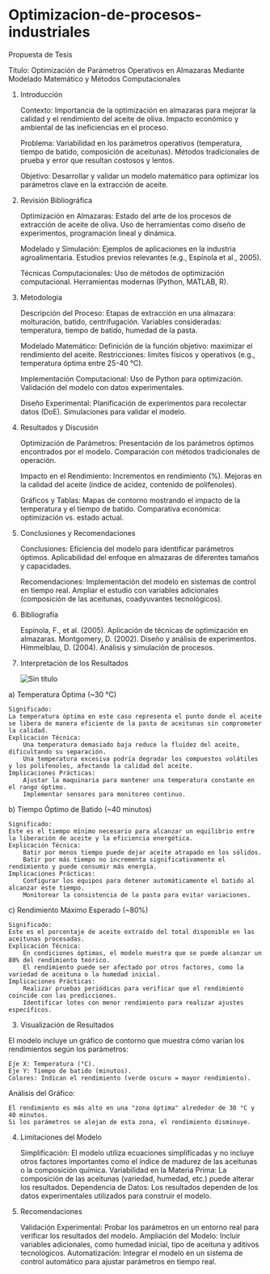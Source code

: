 # Optimizacion-de-procesos-industriales
Propuesta de Tesis

Título:
Optimización de Parámetros Operativos en Almazaras Mediante Modelado Matemático y Métodos Computacionales
1. Introducción

    Contexto:
        Importancia de la optimización en almazaras para mejorar la calidad y el rendimiento del aceite de oliva.
        Impacto económico y ambiental de las ineficiencias en el proceso.

    Problema:
        Variabilidad en los parámetros operativos (temperatura, tiempo de batido, composición de aceitunas).
        Métodos tradicionales de prueba y error que resultan costosos y lentos.

    Objetivo:
        Desarrollar y validar un modelo matemático para optimizar los parámetros clave en la extracción de aceite.

2. Revisión Bibliográfica

    Optimización en Almazaras:
        Estado del arte de los procesos de extracción de aceite de oliva.
        Uso de herramientas como diseño de experimentos, programación lineal y dinámica.

    Modelado y Simulación:
        Ejemplos de aplicaciones en la industria agroalimentaria.
        Estudios previos relevantes (e.g., Espínola et al., 2005).

    Técnicas Computacionales:
        Uso de métodos de optimización computacional.
        Herramientas modernas (Python, MATLAB, R).

3. Metodología

    Descripción del Proceso:
        Etapas de extracción en una almazara: molturación, batido, centrifugación.
        Variables consideradas: temperatura, tiempo de batido, humedad de la pasta.

    Modelado Matemático:
        Definición de la función objetivo: maximizar el rendimiento del aceite.
        Restricciones: límites físicos y operativos (e.g., temperatura óptima entre 25-40 °C).

    Implementación Computacional:
        Uso de Python para optimización.
        Validación del modelo con datos experimentales.

    Diseño Experimental:
        Planificación de experimentos para recolectar datos (DoE).
        Simulaciones para validar el modelo.

4. Resultados y Discusión

    Optimización de Parámetros:
        Presentación de los parámetros óptimos encontrados por el modelo.
        Comparación con métodos tradicionales de operación.

    Impacto en el Rendimiento:
        Incrementos en rendimiento (%).
        Mejoras en la calidad del aceite (índice de acidez, contenido de polifenoles).

    Gráficos y Tablas:
        Mapas de contorno mostrando el impacto de la temperatura y el tiempo de batido.
        Comparativa económica: optimización vs. estado actual.

5. Conclusiones y Recomendaciones

    Conclusiones:
        Eficiencia del modelo para identificar parámetros óptimos.
        Aplicabilidad del enfoque en almazaras de diferentes tamaños y capacidades.

    Recomendaciones:
        Implementación del modelo en sistemas de control en tiempo real.
        Ampliar el estudio con variables adicionales (composición de las aceitunas, coadyuvantes tecnológicos).

6. Bibliografía

    Espínola, F., et al. (2005). Aplicación de técnicas de optimización en almazaras.
    Montgomery, D. (2002). Diseño y análisis de experimentos.
    Himmelblau, D. (2004). Análisis y simulación de procesos.




2. Interpretación de los Resultados

   ![Sin título](https://github.com/user-attachments/assets/f9083a7e-ba38-4a3c-8ee0-3d9723982e7a)

a) Temperatura Óptima (~30 °C)

    Significado:
    La temperatura óptima en este caso representa el punto donde el aceite se libera de manera eficiente de la pasta de aceitunas sin comprometer la calidad.
    Explicación Técnica:
        Una temperatura demasiado baja reduce la fluidez del aceite, dificultando su separación.
        Una temperatura excesiva podría degradar los compuestos volátiles y los polifenoles, afectando la calidad del aceite.
    Implicaciones Prácticas:
        Ajustar la maquinaria para mantener una temperatura constante en el rango óptimo.
        Implementar sensores para monitoreo continuo.

b) Tiempo Óptimo de Batido (~40 minutos)

    Significado:
    Este es el tiempo mínimo necesario para alcanzar un equilibrio entre la liberación de aceite y la eficiencia energética.
    Explicación Técnica:
        Batir por menos tiempo puede dejar aceite atrapado en los sólidos.
        Batir por más tiempo no incrementa significativamente el rendimiento y puede consumir más energía.
    Implicaciones Prácticas:
        Configurar los equipos para detener automáticamente el batido al alcanzar este tiempo.
        Monitorear la consistencia de la pasta para evitar variaciones.

c) Rendimiento Máximo Esperado (~80%)

    Significado:
    Este es el porcentaje de aceite extraído del total disponible en las aceitunas procesadas.
    Explicación Técnica:
        En condiciones óptimas, el modelo muestra que se puede alcanzar un 80% del rendimiento teórico.
        El rendimiento puede ser afectado por otros factores, como la variedad de aceituna o la humedad inicial.
    Implicaciones Prácticas:
        Realizar pruebas periódicas para verificar que el rendimiento coincide con las predicciones.
        Identificar lotes con menor rendimiento para realizar ajustes específicos.

3. Visualización de Resultados

El modelo incluye un gráfico de contorno que muestra cómo varían los rendimientos según los parámetros:

    Eje X: Temperatura (°C).
    Eje Y: Tiempo de batido (minutos).
    Colores: Indican el rendimiento (verde oscuro = mayor rendimiento).

Análisis del Gráfico:

    El rendimiento es más alto en una "zona óptima" alrededor de 30 °C y 40 minutos.
    Si los parámetros se alejan de esta zona, el rendimiento disminuye.

4. Limitaciones del Modelo

    Simplificación:
    El modelo utiliza ecuaciones simplificadas y no incluye otros factores importantes como el índice de madurez de las aceitunas o la composición química.
    Variabilidad en la Materia Prima:
    La composición de las aceitunas (variedad, humedad, etc.) puede alterar los resultados.
    Dependencia de Datos:
    Los resultados dependen de los datos experimentales utilizados para construir el modelo.

5. Recomendaciones

    Validación Experimental:
        Probar los parámetros en un entorno real para verificar los resultados del modelo.
    Ampliación del Modelo:
        Incluir variables adicionales, como humedad inicial, tipo de aceituna y aditivos tecnológicos.
    Automatización:
        Integrar el modelo en un sistema de control automático para ajustar parámetros en tiempo real.



